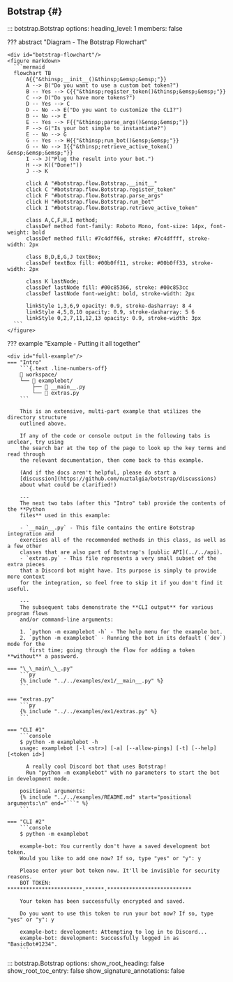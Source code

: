 ## Botstrap {#}

<!-- prettier-ignore -->
::: botstrap.Botstrap
    options:
      heading_level: 1
      members: false

??? abstract "Diagram - The Botstrap Flowchart"

    <div id="botstrap-flowchart"/>
    <figure markdown>
      ```mermaid
      flowchart TB
          A{{"&thinsp;__init__()&thinsp;&emsp;&emsp;"}}
          A --> B("Do you want to use a custom bot token?")
          B -- Yes --> C{{"&thinsp;register_token()&thinsp;&emsp;&emsp;"}}
          C --> D("Do you have more tokens?")
          D -- Yes --> C
          D -- No --> E("Do you want to customize the CLI?")
          B -- No --> E
          E -- Yes --> F{{"&thinsp;parse_args()&ensp;&emsp;"}}
          F --> G("Is your bot simple to instantiate?")
          E -- No --> G
          G -- Yes --> H{{"&thinsp;run_bot()&ensp;&emsp;"}}
          G -- No --> I{{"&thinsp;retrieve_active_token() &ensp;&emsp;&emsp;"}}
          I --> J("Plug the result into your bot.")
          H --> K(("Done!"))
          J --> K

          click A "#botstrap.flow.Botstrap.__init__"
          click C "#botstrap.flow.Botstrap.register_token"
          click F "#botstrap.flow.Botstrap.parse_args"
          click H "#botstrap.flow.Botstrap.run_bot"
          click I "#botstrap.flow.Botstrap.retrieve_active_token"

          class A,C,F,H,I method;
          classDef method font-family: Roboto Mono, font-size: 14px, font-weight: bold
          classDef method fill: #7c4dff66, stroke: #7c4dffff, stroke-width: 2px

          class B,D,E,G,J textBox;
          classDef textBox fill: #00b0ff11, stroke: #00b0ff33, stroke-width: 2px

          class K lastNode;
          classDef lastNode fill: #00c85366, stroke: #00c853cc
          classDef lastNode font-weight: bold, stroke-width: 2px

          linkStyle 1,3,6,9 opacity: 0.9, stroke-dasharray: 8 4
          linkStyle 4,5,8,10 opacity: 0.9, stroke-dasharray: 5 6
          linkStyle 0,2,7,11,12,13 opacity: 0.9, stroke-width: 3px
      ```
    </figure>

??? example "Example - Putting it all together"

    <div id="full-example"/>
    === "Intro"
        ```{.text .line-numbers-off}
        📁 workspace/
        └── 📁 examplebot/
            ├── 📄 __main__.py
            └── 📄 extras.py
        ```

        This is an extensive, multi-part example that utilizes the directory structure
        outlined above.

        If any of the code or console output in the following tabs is unclear, try using
        the search bar at the top of the page to look up the key terms and read through
        the relevant documentation, then come back to this example.

        (And if the docs aren't helpful, please do start a
        [discussion](https://github.com/nuztalgia/botstrap/discussions)
        about what could be clarified!)

        ---
        The next two tabs (after this "Intro" tab) provide the contents of the **Python
        files** used in this example:

        - `__main__.py` - This file contains the entire Botstrap integration and
        exercises all of the recommended methods in this class, as well as a few other
        classes that are also part of Botstrap's [public API](../../api).
        - `extras.py` - This file represents a very small subset of the extra pieces
        that a Discord bot might have. Its purpose is simply to provide more context
        for the integration, so feel free to skip it if you don't find it useful.

        ---
        The subsequent tabs demonstrate the **CLI output** for various program flows
        and/or command-line arguments:

        1. `python -m examplebot -h` - The help menu for the example bot.
        2. `python -m examplebot` - Running the bot in its default (`dev`) mode for the
           first time; going through the flow for adding a token **without** a password.

    === "\_\_main\_\_.py"
        ```py
        {% include "../../examples/ex1/__main__.py" %}
        ```

    === "extras.py"
        ```py
        {% include "../../examples/ex1/extras.py" %}
        ```

    === "CLI #1"
        ```console
        $ python -m examplebot -h
        usage: examplebot [-l <str>] [-a] [--allow-pings] [-t] [--help] [<token id>]

          A really cool Discord bot that uses Botstrap!
          Run "python -m examplebot" with no parameters to start the bot in development mode.

        positional arguments:
        {% include "../../examples/README.md" start="positional arguments:\n" end="```" %}
        ```

    === "CLI #2"
        ```console
        $ python -m examplebot

        example-bot: You currently don't have a saved development bot token.
        Would you like to add one now? If so, type "yes" or "y": y

        Please enter your bot token now. It'll be invisible for security reasons.
        BOT TOKEN: ************************.******.***************************

        Your token has been successfully encrypted and saved.

        Do you want to use this token to run your bot now? If so, type "yes" or "y": y

        example-bot: development: Attempting to log in to Discord...
        example-bot: development: Successfully logged in as "BasicBot#1234".
        ```

<!-- prettier-ignore -->
::: botstrap.Botstrap
    options:
      show_root_heading: false
      show_root_toc_entry: false
      show_signature_annotations: false

<link rel="stylesheet" href="../stylesheets/botstrap.css" />
<link rel="stylesheet" href="../../stylesheets/code-navigation.css" />
